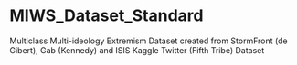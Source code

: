 # MIWS_Dataset_Standard
Multiclass Multi-ideology Extremism Dataset created from StormFront (de Gibert), Gab (Kennedy) and ISIS Kaggle Twitter (Fifth Tribe)  Dataset
